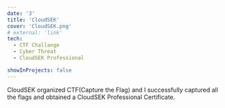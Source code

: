 ```yaml
---
date: '3'
title: 'CloudSEK'
cover: 'CloudSEK.png'
# external: 'link'
tech:
  - CTF Challange
  - Cyber Threat
  - CloudSEK Professional

showInProjects: false
---
```


CloudSEK organized CTF(Capture the Flag) and I successfully captured all the flags and obtained a CloudSEK Professional Certificate.
